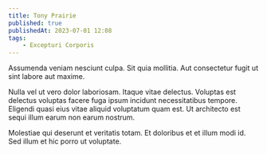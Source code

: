 ```yaml
---
title: Tony Prairie
published: true
publishedAt: 2023-07-01 12:08
tags:
    - Excepturi Corporis
---
```


Assumenda veniam nesciunt culpa. Sit quia mollitia. Aut consectetur fugit ut sint labore aut maxime.

Nulla vel ut vero dolor laboriosam. Itaque vitae delectus. Voluptas est delectus voluptas facere fuga ipsum incidunt necessitatibus tempore. Eligendi quasi eius vitae aliquid voluptatum quam est. Ut architecto est sequi illum earum non earum nostrum.

Molestiae qui deserunt et veritatis totam. Et doloribus et et illum modi id. Sed illum et hic porro ut voluptate.